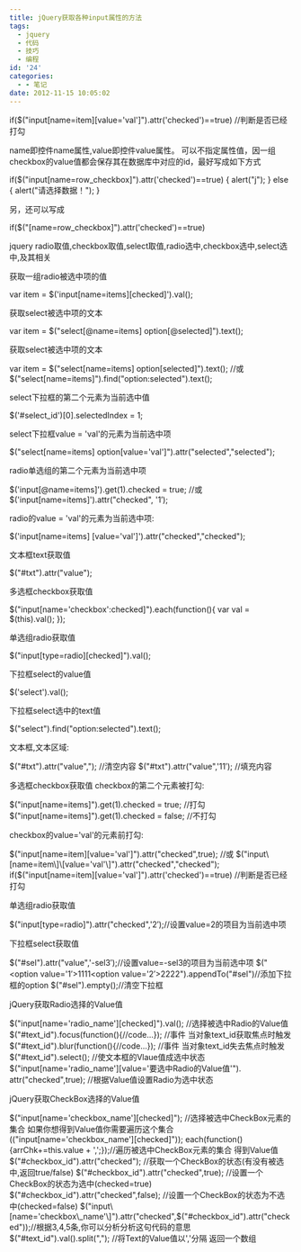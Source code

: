 ```yaml
---
title: jQuery获取各种input属性的方法
tags:
  - jquery
  - 代码
  - 技巧
  - 编程
id: '24'
categories:
  - - 笔记
date: 2012-11-15 10:05:02
---
```


if($("input\[name=item\]\[value='val'\]").attr('checked')==true) //判断是否已经打勾

name即控件name属性,value即控件value属性。 可以不指定属性值，因一组checkbox的value值都会保存其在数据库中对应的id，最好写成如下方式

if($("input\[name=row\_checkbox\]").attr('checked')==true)
{
alert("j");
}
else
{
alert("请选择数据！");
}

另，还可以写成

if($("\[name=row\_checkbox\]").attr('checked')==true)

jquery radio取值,checkbox取值,select取值,radio选中,checkbox选中,select选中,及其相关

获取一组radio被选中项的值

var item = $('input\[name=items\]\[checked\]').val();

获取select被选中项的文本

var item = $("select\[@name=items\] option\[@selected\]").text();

获取select被选中项的文本

var item = $("select\[name=items\] option\[selected\]").text();
//或
$("select\[name=items\]").find("option:selected").text();

select下拉框的第二个元素为当前选中值

$('#select\_id')\[0\].selectedIndex = 1;

select下拉框value = 'val'的元素为当前选中项

$("select\[name=items\] option\[value='val'\]").attr("selected","selected");

radio单选组的第二个元素为当前选中项

$('input\[@name=items\]').get(1).checked = true;
//或
$('input\[name=items\]').attr("checked", '1′);

radio的value = 'val'的元素为当前选中项:

$('input\[name=items\] \[value='val'\]').attr("checked","checked");

文本框text获取值

$("#txt").attr("value");

多选框checkbox获取值

$("input\[name='checkbox':checked\]").each(function(){
var val = $(this).val();
});

单选组radio获取值

$("input\[type=radio\]\[checked\]").val();

下拉框select的value值

$('select').val();

下拉框select选中的text值

$("select").find("option:selected").text();

文本框,文本区域:

$("#txt").attr("value","); //清空内容
$("#txt").attr("value",'11′); //填充内容

多选框checkbox获取值 checkbox的第二个元素被打勾:

$("input\[name=items\]").get(1).checked = true; //打勾
$("input\[name=items\]").get(1).checked = false; //不打勾

checkbox的value='val'的元素前打勾:

$("input\[name=item\]\[value='val'\]").attr("checked",true);
//或
$("input\[name=item\]\[value='val'\]").attr("checked","checked");
if($("input\[name=item\]\[value='val'\]").attr('checked')==true) //判断是否已经打勾

单选组radio获取值

$("input\[type=radio\]").attr("checked",'2′);//设置value=2的项目为当前选中项

下拉框select获取值

$("#sel").attr("value",'-sel3′);//设置value=-sel3的项目为当前选中项
$("<option value='1′>1111</option><option value='2′>2222</option>").appendTo("#sel")//添加下拉框的option
$("#sel").empty();//清空下拉框

jQuery获取Radio选择的Value值

$("input\[name='radio\_name'\]\[checked\]").val(); //选择被选中Radio的Value值
$("#text\_id").focus(function(){//code...}); //事件 当对象text\_id获取焦点时触发
$("#text\_id").blur(function(){//code...}); //事件 当对象text\_id失去焦点时触发
$("#text\_id").select(); //使文本框的Vlaue值成选中状态
$("input\[name='radio\_name'\]\[value='要选中Radio的Value值'").
attr("checked",true); //根据Value值设置Radio为选中状态

jQuery获取CheckBox选择的Value值

$("input\[name='checkbox\_name'\]\[checked\]"); //选择被选中CheckBox元素的集合 如果你想得到Value值你需要遍历这个集合
$($("input\[name='checkbox\_name'\]\[checked\]"));
each(function(){arrChk+=this.value + ',';});//遍历被选中CheckBox元素的集合 得到Value值
$("#checkbox\_id").attr("checked"); //获取一个CheckBox的状态(有没有被选中,返回true/false)
$("#checkbox\_id").attr("checked",true); //设置一个CheckBox的状态为选中(checked=true)
$("#checkbox\_id").attr("checked",false); //设置一个CheckBox的状态为不选中(checked=false)
$("input\[name='checkbox\_name'\]").attr("checked",$("#checkbox\_id").attr("checked"));//根据3,4,5条,你可以分析分析这句代码的意思
$("#text\_id").val().split(","); //将Text的Value值以','分隔 返回一个数组